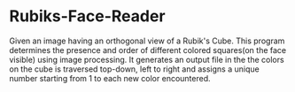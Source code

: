 # Rubiks-Face-Reader

Given an image having an orthogonal view of a Rubik's Cube. This program determines the presence and order of different colored squares(on the face visible) using image processing. It generates an output file in the the colors on the cube is traversed top-down, left to right and assigns a unique number starting from 1 to each new color encountered.
